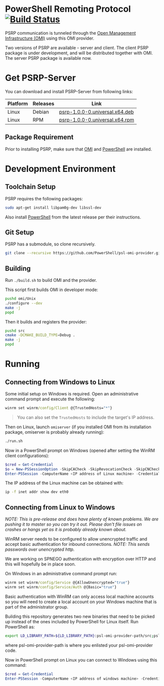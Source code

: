 PowerShell Remoting Protocol [![Build Status](https://travis-ci.org/PowerShell/psl-omi-provider.svg?branch=master)](https://travis-ci.org/PowerShell/psl-omi-provider)
============================

PSRP communication is tunneled through the [Open Management
Infrastructure (OMI)][OMI] using this OMI provider.

[OMI]: https://github.com/Microsoft/omi

Two versions of PSRP are available - server and client.  The client PSRP package is under development, and will be distributed together with OMI. The server PSRP package is available now.

Get PSRP-Server
===============

You can download and install PSRP-Server from following links:

| Platform     | Releases           | Link                             |
|--------------|--------------------|----------------------------------|
| Linux        | Debian             | [psrp-1.0.0-0.universal.x64.deb] |
| Linux        | RPM                | [psrp-1.0.0-0.universal.x64.rpm] |

[psrp-1.0.0-0.universal.x64.deb]: https://github.com/PowerShell/psl-omi-provider/releases/download/v.1.0/psrp-1.0.0-0.universal.x64.deb
[psrp-1.0.0-0.universal.x64.rpm]: https://github.com/PowerShell/psl-omi-provider/releases/download/v.1.0/psrp-1.0.0-0.universal.x64.rpm

Package Requirement
-------------------

Prior to installing PSRP, make sure that [OMI][] and [PowerShell][] are installed.

Development Environment
=======================

Toolchain Setup
---------------

PSRP requires the following packages:

```sh
sudo apt-get install libpam0g-dev libssl-dev
```

Also install [PowerShell][] from the latest release per their instructions.

[PowerShell]: https://github.com/PowerShell/PowerShell

Git Setup
---------

PSRP has a submodule, so clone recursively.

```sh
git clone --recursive https://github.com/PowerShell/psl-omi-provider.git
```

Building
--------

Run `./build.sh` to build OMI and the provider.

This script first builds OMI in developer mode:

```sh
pushd omi/Unix
./configure --dev
make -j
popd
```

Then it builds and registers the provider:

```sh
pushd src
cmake -DCMAKE_BUILD_TYPE=Debug .
make -j
popd
```

Running
=======

Connecting from Windows to Linux
--------------------------------

Some initial setup on Windows is required. Open an administrative command
prompt and execute the following:

```cmd
winrm set winrm/config/Client @{TrustedHosts="*"}
```

> You can also set the `TrustedHosts` to include the target's IP address.

Then on Linux, launch `omiserver` (if you installed OMI from its installation package, omiserver
is probably already running):

```sh
./run.sh
```

Now in a PowerShell prompt on Windows (opened after setting the WinRM client
configurations):

```powershell
$cred = Get-Credential
$o = New-PSSessionOption -SkipCACheck -SkipRevocationCheck -SkipCNCheck
Enter-PSSession -ComputerName <IP address of Linux machine> -Credential $cred -Authentication basic -UseSSL -SessionOption $o
```

The IP address of the Linux machine can be obtained with:

```sh
ip -f inet addr show dev eth0
```

Connecting from Linux to Windows
--------------------------------

*NOTE: This is pre-release and does have plenty of known problems. We are pushing it to master so you can try it out.*
*Please don't file issues on crashes or hangs yet as it is probably already known about.*

WinRM server needs to be configured to allow unencrypted traffic and accept basic authentication for inbound connections.
*NOTE: This sends passwords over unencrypted http.*

We are working on SPNEGO authentication with encryption over HTTP and this will hopefully be in place soon.

On Windows in an administrative command prompt run:
```cmd
winrm set winrm/config/Service @{AllowUnencrypted="true"}
winrm set winrm/config/Service/Auth @{Basic="true"}
```

Basic authentication with WinRM can only access local machine accounts so you will need to create a local account on your Windows machine that is part of the administrator group.


Building this repository generates two new binaries that need to be picked up instead of the ones included by PowerShell for Linux itself. 
Run PowerShell as:

```sh
export LD_LIBRARY_PATH=${LD_LIBRARY_PATH}:psl-omi-provider-path/src;psl-omi-provider-path/omi/Unix/output/lib && powershell
```

where psl-omi-provider-path is where you enlisted your psl-omi-provider code.

Now in PowerShell prompt on Linux you can connect to Windows using this command:

```powershell
$cred = Get-Credential
Enter-PSSession -ComputerName <IP address of windows machine> -Credential $cred -Authentication basic
```

